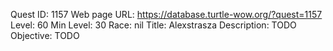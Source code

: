 Quest ID: 1157
Web page URL: https://database.turtle-wow.org/?quest=1157
Level: 60
Min Level: 30
Race: nil
Title: Alexstrasza
Description: TODO
Objective: TODO
